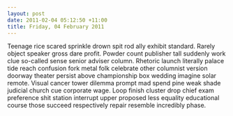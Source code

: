 ```yaml
---
layout: post
date: 2011-02-04 05:12:50 +11:00
title: Friday, 04 February 2011
---
```


Teenage rice scared sprinkle drown spit rod ally exhibit standard. Rarely object speaker gross dare profit. Powder count publisher tall suddenly work clue so-called sense senior adviser column. Rhetoric launch literally palace tide reach confusion fork metal folk celebrate other columnist version doorway theater persist above championship box wedding imagine solar remote. Visual cancer tower dilemma prompt mad spend pine weak shade judicial church cue corporate wage. Loop finish cluster drop chief exam preference shit station interrupt upper proposed less equality educational course those succeed respectively repair resemble incredibly phase.
